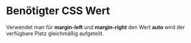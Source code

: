 # Benötigter CSS Wert
Verwendet man für **margin-left** und **margin-right** den Wert **auto** wird der verfügbare Platz gleichmäßig aufgeteilt.